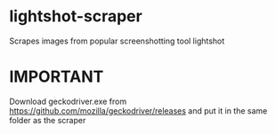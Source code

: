 # lightshot-scraper
Scrapes images from popular screenshotting tool lightshot

# IMPORTANT
Download geckodriver.exe from https://github.com/mozilla/geckodriver/releases
and put it in the same folder as the scraper

